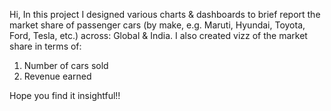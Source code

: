 Hi, In this project I designed various charts & dashboards to brief report the market share of passenger cars
(by make, e.g. Maruti, Hyundai, Toyota, Ford, Tesla, etc.) across: Global & India. 
I also created vizz of the market share in terms of:
1. Number of cars sold
2. Revenue earned

Hope you find it insightful!!
